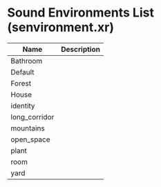 # Sound Environments List (senvironment.xr)

| Name | Description |
---|---|
| Bathroom |  |
| Default |  |
| Forest |  |
| House |  |
| identity |  |
| long_corridor |  |
| mountains |  |
| open_space |  |
| plant |  |
| room |  |
| yard |  |
